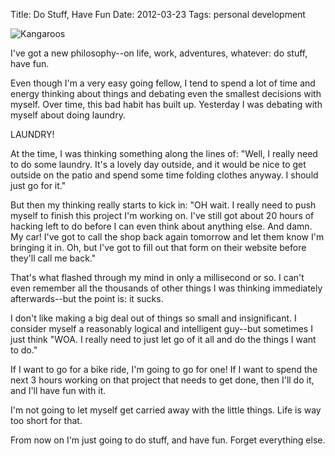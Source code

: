 Title: Do Stuff, Have Fun
Date: 2012-03-23
Tags: personal development


![Kangaroos][]


I've got a new philosophy--on life, work, adventures, whatever: do stuff, have
fun.

Even though I'm a very easy going fellow, I tend to spend a lot of time and
energy thinking about things and debating even the smallest decisions with
myself.  Over time, this bad habit has built up.  Yesterday I was debating with
myself about doing laundry.

LAUNDRY!

At the time, I was thinking something along the lines of: "Well, I really need
to do some laundry.  It's a lovely day outside, and it would be nice to get
outside on the patio and spend some time folding clothes anyway.  I should just
go for it."

But then my thinking really starts to kick in: "OH wait.  I really need to push
myself to finish this project I'm working on.  I've still got about 20 hours of
hacking left to do before I can even think about anything else.  And damn.  My
car!  I've got to call the shop back again tomorrow and let them know I'm
bringing it in.  Oh, but I've got to fill out that form on their website before
they'll call me back."

That's what flashed through my mind in only a millisecond or so.  I can't even
remember all the thousands of other things I was thinking immediately
afterwards--but the point is: it sucks.

I don't like making a big deal out of things so small and insignificant.  I
consider myself a reasonably logical and intelligent guy--but sometimes I just
think "WOA.  I really need to just let go of it all and do the things I want to
do."

If I want to go for a bike ride, I'm going to go for one!  If I want to spend
the next 3 hours working on that project that needs to get done, then I'll do
it, and I'll have fun with it.

I'm not going to let myself get carried away with the little things.  Life is
way too short for that.

From now on I'm just going to do stuff, and have fun.  Forget everything else.


  [Kangaroos]: {filename}/images/2012/kangaroos.png "Kangaroos"

